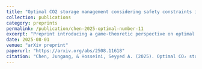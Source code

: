 ```yaml
---
title: "Optimal CO2 storage management considering safety constraints in multi-stakeholder multi-site CCS projects: a game theoretic perspective"
collection: publications
category: preprints
permalink: /publication/chen-2025-optimal-number-11
excerpt: "Preprint introducing a game-theoretic perspective on optimal CO₂ storage management with safety constraints across multiple stakeholders."
date: 2025-08-01
venue: "arXiv preprint"
paperurl: "https://arxiv.org/abs/2508.11618"
citation: "Chen, Jungang, & Hosseini, Seyyed A. (2025). Optimal CO₂ storage management considering safety constraints in multi-stakeholder multi-site CCS projects: a game theoretic perspective. arXiv preprint arXiv:2508.11618."
---
```


